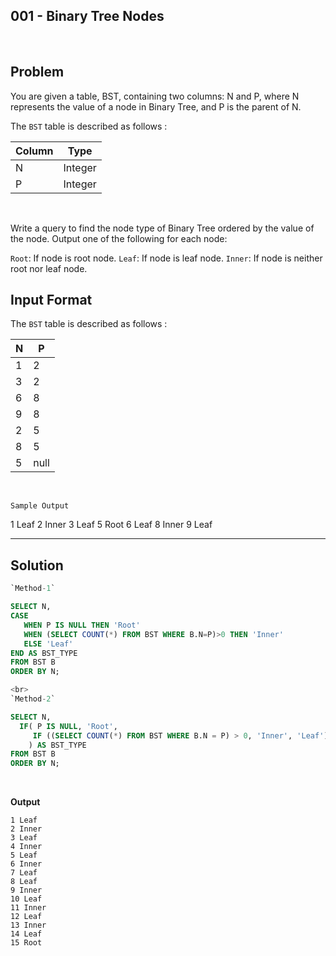 ## 001 - Binary Tree Nodes
<br>

## Problem
You are given a table, BST, containing two columns: N and P, where N represents the value of a node in Binary Tree, and P is the parent of N.


The `BST` table is described as follows :

|  Column | Type |
|---|---|
| N  | Integer |
| P | Integer |

<br>



Write a query to find the node type of Binary Tree ordered by the value of the node. Output one of the following for each node:

`Root`: If node is root node.
`Leaf`: If node is leaf node.
`Inner`: If node is neither root nor leaf node.

## Input Format

The `BST` table is described as follows :

|  N | P |
|---|---|
| 1  | 2 |
| 3 | 2 |
| 6 | 8 |
| 9 | 8 |
| 2 | 5 |
| 8 | 5 |
| 5 | null |
<br>

`Sample Output`

1 Leaf
2 Inner
3 Leaf
5 Root
6 Leaf
8 Inner
9 Leaf
<br>

---

## Solution


```SQL
`Method-1`

SELECT N,
CASE
   WHEN P IS NULL THEN 'Root'
   WHEN (SELECT COUNT(*) FROM BST WHERE B.N=P)>0 THEN 'Inner'
   ELSE 'Leaf'
END AS BST_TYPE
FROM BST B
ORDER BY N;
```
```SQL
<br>
`Method-2`

SELECT N,
  IF( P IS NULL, 'Root', 
     IF ((SELECT COUNT(*) FROM BST WHERE B.N = P) > 0, 'Inner', 'Leaf')
    ) AS BST_TYPE
FROM BST B
ORDER BY N;
```

<br>

**Output**

```
1 Leaf
2 Inner
3 Leaf
4 Inner
5 Leaf
6 Inner
7 Leaf
8 Leaf
9 Inner
10 Leaf
11 Inner
12 Leaf
13 Inner
14 Leaf
15 Root
```